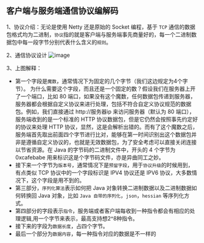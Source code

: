 ## 客户端与服务端通信协议编解码

1、协议介绍：无论是使用 Netty 还是原始的 Socket 编程，基于 `TCP` 通信的数据包格式均为二进制，`协议`指的就是客户端与服务端事先商量好的，每一个二进制数据包中每一段字节分别代表什么含义的`规则`。

2、通信协议设计
![image](https://user-gold-cdn.xitu.io/2018/8/13/1653028b36ee5d81?imageslim)

3、上图解释：

* 第一个字段是`魔数`，通常情况下为固定的几个字节（我们这边规定为4个字节）。 为什么需要这个字段，而且还是一个固定的数？假设我们在服务器上开了一个端口，比如 80 端口，如果没有这个魔数，任何数据包传递到服务器，服务器都会根据自定义协议来进行处理，包括不符合自定义协议规范的数据包。例如，我们直接通过 http://服务器ip 来访问服务器（默认为 80 端口）， 服务端收到的是一个标准的 HTTP 协议数据包，但是它仍然会按照事先约定好的协议来处理 HTTP 协议，显然，这是会解析出错的。而有了这个魔数之后，服务端首先取出前面四个字节进行比对，能够在第一时间识别出这个数据包并非是遵循自定义协议的，也就是无效数据包，为了安全考虑可以直接关闭连接以节省资源。在 Java 的字节码的二进制文件中，开头的 4 个字节为0xcafebabe 用来标识这是个字节码文件，亦是异曲同工之妙。
* 接下来一个字节为`版本号`，通常情况下是`预留字段`，用于`协议升级`的时候用到，有点类似 TCP 协议中的一个字段标识是 IPV4 协议还是 IPV6 协议，大多数情况下，这个字段是用不到的。
* 第三部分，`序列化算法`表示如何把 Java 对象转换二进制数据以及二进制数据如何转换回 Java 对象，比如 `Java 自带的序列化`，`json`，`hessian` 等序列化方式。
* 第四部分的字段表示`指令`，服务端或者客户端每收到一种指令都会有相应的处理逻辑,用一个字节来表示，最高支持想2^8种指令。
* 接下来的字段为`数据长度`，占四个字节。
* 最后一个部分为`数据内容`，每一种指令对应的数据是不一样的

